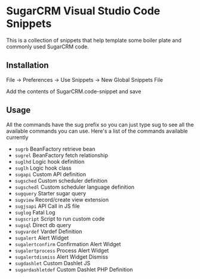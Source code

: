 # SugarCRM Visual Studio Code Snippets

This is a collection of snippets that help template some boiler plate and commonly used SugarCRM code. 
## Installation

File -> Preferences -> Use Snippets -> New Global Snippets File

Add the contents of SugarCRM.code-snippet and save

## Usage
All the commands have the sug prefix so you can just type sug to see all the available commands you can use. Here's a list of the commands available currently 

- `sugrb` BeanFactory retrieve bean
- `sugrel` BeanFactory fetch relationship
- `suglhd` Logic hook definition
- `suglh` Logic hook class
- `sugapi` Custom API definition
- `sugsched` Custom scheduler definition
- `sugschedl` Custom scheduler language definition
- `sugquery` Starter sugar query
- `sugview` Record/create view extension
- `sugjsapi` API Call in JS file
- `suglog` Fatal Log
- `sugscript` Script to run custom code
- `sugsql` Direct db query
- `sugvardef` Vardef Definition
- `sugalert` Alert Widget
- `sugalertconfirm` Confirmation Alert Widget
- `sugalertprocess` Process Alert Widget
- `sugalertdismiss` Alert Widget Dismiss
- `sugdashlet` Custom Dashlet JS
- `sugardashletdef` Custom Dashlet PHP Definition